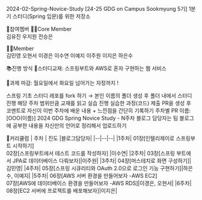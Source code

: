 2024-02-Spring-Novice-Study
[24-25 GDG on Campus Sookmyung 5기] 1분기 스터디(Spring 입문)를 위한 저장소


👥참여멤버
🏃‍♀️Core Member<br/>
김유진 우지원 전승은

🤸‍♂️Member<br/>
김민영 오현서 이경은 이수연 이예지 이주원 이지은 하은수


📚진행 방식
🌟스터디교재: 스프링부트와 AWS로 혼자 구현하는 웹 서비스

🌟과제 마감: 월요일에서 화요일 넘어가는 자정까지 !

스프링 기초 스터디 레포를 fork 하기
→ 본인 이름의 폴더 생성 후 폴더 내에서 스터디 진행
해당 주차 범위만큼 교재를 읽고 실습 진행
실습한 과정(코드) 제출
PR을 생성 후 코멘트로 자신이 이번 주차에 배운 내용 + 느낀점을 간단히 기록하기
주차별 PR 이름: [OOO(이름)] 2024 GDG Spring Novice Study - N주차
블로그 담당자는 팀 블로그에 공부한 내용을 자신만의 언어로 정리해서 업로드하기

📅커리큘럼
| 주차 | 진도 |블로그담당자|
|--|--|--|
|1주차| 01장[인텔리제이로 스프링부트 시작하기]<br>02장[스프링부트에서 테스트 코드를 작성하자] |이수연|
|2주차| 03장[스프링 부트에서 JPA로 데이터베이스 다뤄보자]|이주원|
|3주차| 04장[머스테치로 화면 구성하기]|김민영|
|4주차| 05장[스프링 시큐리티와 OAuth 2.0으로 로그인 기능 구현하기]|하은수, 이예지|
|5주차| 06장[AWS 서버 환경을 만들어보자 -AWS EC2]<br>07장[AWS에 데이터베이스 환경을 만들어보자 -AWS RDS]|이경은, 오현서|
|6주차| 08장[EC2 서버에 프로젝트를 배포해보자]|이지은|
